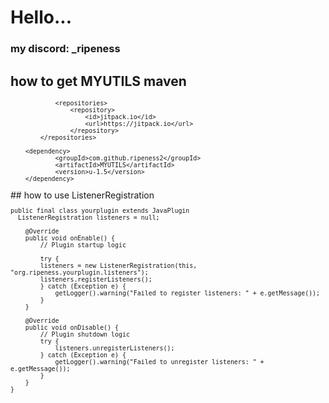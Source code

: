 # Hello...

### my discord: _ripeness

## how to get MYUTILS maven
<sup>

                <repositories>
                    <repository>
                        <id>jitpack.io</id>
                        <url>https://jitpack.io</url>
                    </repository>
		    </repositories>

		<dependency>
                <groupId>com.github.ripeness2</groupId>
                <artifactId>MYUTILS</artifactId>
                <version>u-1.5</version>
		</dependency>

</sup>
## how to use ListenerRegistration

<sup>

    public final class yourplugin extends JavaPlugin
      ListenerRegistration listeners = null;

	    @Override
	    public void onEnable() {
	        // Plugin startup logic

            try {
	        listeners = new ListenerRegistration(this, "org.ripeness.yourplugin.listeners");
	        listeners.registerListeners();
            } catch (Exception e) {
                getLogger().warning("Failed to register listeners: " + e.getMessage());
            }
	    }
	
	    @Override
	    public void onDisable() {
	        // Plugin shutdown logic
	        try {
	            listeners.unregisterListeners();
	        } catch (Exception e) {
	            getLogger().warning("Failed to unregister listeners: " + e.getMessage());
	        }
	    }
	}

</sup>